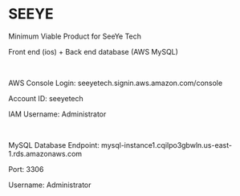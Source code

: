 # SEEYE
Minimum Viable Product for SeeYe Tech

Front end (ios) + Back end database (AWS MySQL)

<br>

AWS Console Login: seeyetech.signin.aws.amazon.com/console

Account ID: seeyetech

IAM Username: Administrator

<br>

MySQL Database Endpoint: mysql-instance1.cqilpo3gbwln.us-east-1.rds.amazonaws.com

Port: 3306

Username: Administrator
